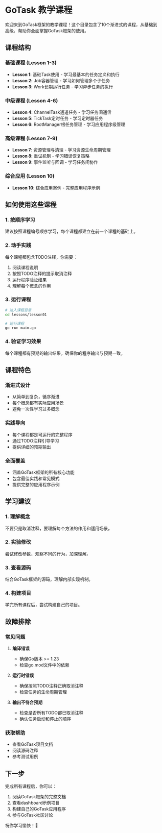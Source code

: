 # GoTask 教学课程

欢迎来到GoTask框架的教学课程！这个目录包含了10个渐进式的课程，从基础到高级，帮助你全面掌握GoTask框架的使用。

## 课程结构

### 基础课程 (Lesson 1-3)
- **Lesson 1**: 基础Task使用 - 学习最基本的任务定义和执行
- **Lesson 2**: Job容器管理 - 学习如何管理多个子任务
- **Lesson 3**: Work长期运行任务 - 学习异步任务的执行

### 中级课程 (Lesson 4-6)
- **Lesson 4**: ChannelTask通道任务 - 学习任务间通信
- **Lesson 5**: TickTask定时任务 - 学习定时器任务
- **Lesson 6**: RootManager根任务管理 - 学习应用程序级管理

### 高级课程 (Lesson 7-9)
- **Lesson 7**: 资源管理与清理 - 学习资源生命周期管理
- **Lesson 8**: 重试机制 - 学习错误恢复策略
- **Lesson 9**: 事件监听与回调 - 学习任务间协作

### 综合应用 (Lesson 10)
- **Lesson 10**: 综合应用案例 - 完整应用程序示例

## 如何使用这些课程

### 1. 按顺序学习
建议按照课程编号顺序学习，每个课程都建立在前一个课程的基础上。

### 2. 动手实践
每个课程都包含TODO注释，你需要：
1. 阅读课程说明
2. 按照TODO注释的提示取消注释
3. 运行程序验证结果
4. 理解每个概念的作用

### 3. 运行课程
```bash
# 进入课程目录
cd lessons/lesson01

# 运行课程
go run main.go
```

### 4. 验证学习效果
每个课程都有预期的输出结果，确保你的程序输出与预期一致。

## 课程特色

### 渐进式设计
- 从简单到复杂，循序渐进
- 每个概念都有实际应用场景
- 避免一次性学习过多概念

### 实践导向
- 每个课程都是可运行的完整程序
- 通过TODO注释引导学习
- 提供详细的预期输出

### 全面覆盖
- 涵盖GoTask框架的所有核心功能
- 包含最佳实践和常见模式
- 提供完整的应用程序示例

## 学习建议

### 1. 理解概念
不要只是取消注释，要理解每个方法的作用和适用场景。

### 2. 实验修改
尝试修改参数，观察不同的行为，加深理解。

### 3. 查看源码
结合GoTask框架的源码，理解内部实现机制。

### 4. 构建项目
学完所有课程后，尝试构建自己的项目。

## 故障排除

### 常见问题

1. **编译错误**
   - 确保Go版本 >= 1.23
   - 检查go.mod文件中的依赖

2. **运行时错误**
   - 确保按照TODO注释正确取消注释
   - 检查任务的生命周期管理

3. **输出不符合预期**
   - 检查是否所有TODO都已取消注释
   - 确认任务启动和停止的顺序

### 获取帮助
- 查看GoTask项目文档
- 阅读源码注释
- 参考测试用例

## 下一步

完成所有课程后，你可以：
1. 阅读GoTask框架的完整文档
2. 查看dashboard示例项目
3. 构建自己的GoTask应用程序
4. 参与GoTask社区讨论

祝你学习愉快！🚀
